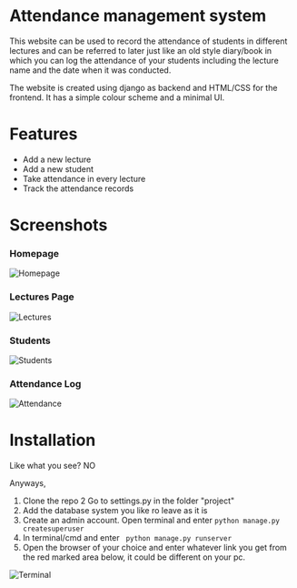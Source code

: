# Attendance management system
 
 This website can be used to record the attendance of students in different lectures and can be referred to later just like an old style diary/book in which you can log the attendance
 of your students including the lecture name and the date when it was conducted.
 
 The website is created using django as backend and HTML/CSS for the frontend. It has a simple colour scheme and a minimal UI.
 
 # Features
 
 - Add a new lecture
 - Add a new student
 - Take attendance in every lecture
 - Track the attendance records
 
 # Screenshots
 
 ### Homepage
 
 ![Homepage](https://user-images.githubusercontent.com/87799815/127149110-4db7e648-6262-459c-8394-a8a02834e54e.png)
 
 ### Lectures Page
 
  ![Lectures](https://user-images.githubusercontent.com/87799815/127149307-cb219de9-408e-465e-ac60-42e30ffa17d4.png)
  
  ### Students
  
  ![Students](https://user-images.githubusercontent.com/87799815/127149435-b70abaf5-2aee-4843-95d5-62d9ba0104bc.png)
  
  ### Attendance Log
  
  ![Attendance](https://user-images.githubusercontent.com/87799815/127149567-3b9ff66b-9275-4c66-8b7b-21f0b425192f.png)
  
  # Installation
  
  Like what you see? NO
 
 Anyways,
  
  1. Clone the repo
  2 Go to settings.py in the folder "project"
  3. Add the database system you like ro leave as it is
  4. Create an admin account. Open terminal and enter ```python manage.py createsuperuser```
  5. In terminal/cmd and enter  ``` python manage.py runserver```
  6. Open the browser of your choice and enter whatever link  you get from the red marked area below, it could be different on your pc.
  
  ![Terminal](https://user-images.githubusercontent.com/87799815/127151845-bb71b985-c0b9-4845-9ae9-e8a10d4164c1.png)
